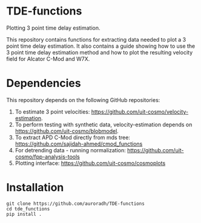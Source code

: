 # TDE-functions
Plotting 3 point time delay estimation. 

This repository contains functions for extracting data needed to plot a 3 point time delay estimation. It also contains a guide showing how to use the 3 point time delay estimation method and how to plot the resulting velocity field for Alcator C-Mod and W7X.

# Dependencies
This repository depends on the following GitHub repositories:
1. To estimate 3 point velocities: https://github.com/uit-cosmo/velocity-estimation. 
2. To perform testing with synthetic data, velocity-estimation depends on https://github.com/uit-cosmo/blobmodel. 
3. To extract APD C-Mod directly from mds tree: https://github.com/sajidah-ahmed/cmod_functions
4. For detrending data - running normalization: https://github.com/uit-cosmo/fpp-analysis-tools 
5. Plotting interface: https://github.com/uit-cosmo/cosmoplots 

# Installation

```
git clone https://github.com/auroradh/TDE-functions
cd tde_functions
pip install .
```
